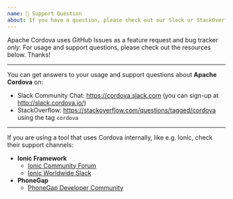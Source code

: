 ```yaml
---
name: 💬 Support Question
about: If you have a question, please check out our Slack or StackOverflow!
---
```


<!------------^ Click "Preview" for a nicer view! -->

Apache Cordova uses GitHub Issues as a feature request and bug tracker _only_.
For usage and support questions, please check out the resources below. Thanks!

---

You can get answers to your usage and support questions about **Apache Cordova** on:

-   Slack Community Chat: https://cordova.slack.com (you can sign-up at http://slack.cordova.io/)
-   StackOverflow: https://stackoverflow.com/questions/tagged/cordova using the tag `cordova`

---

If you are using a tool that uses Cordova internally, like e.g. Ionic, check their support channels:

-   **Ionic Framework**
    -   [Ionic Community Forum](https://forum.ionicframework.com/)
    -   [Ionic Worldwide Slack](https://ionicworldwide.herokuapp.com/)
-   **PhoneGap**
    -   [PhoneGap Developer Community](https://forums.adobe.com/community/phonegap)
